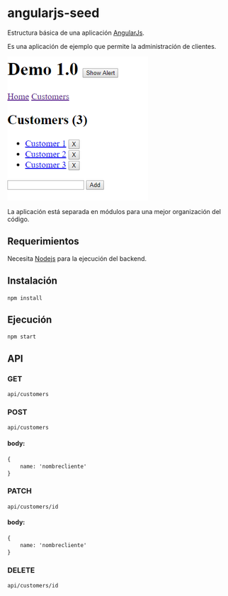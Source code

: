 # angularjs-seed
Estructura básica de una aplicación [AngularJs](https://docs.angularjs.org/guide).

Es una aplicación de ejemplo que permite la administración de clientes. 

![screenshot.png](https://github.com/jesumarquez/angularjs-seed/blob/master/screenshot.png "Screenshot")

La aplicación está separada en módulos para una mejor organización del código.

## Requerimientos
Necesita [Nodejs](https://nodejs.org/) para la ejecución del backend.

## Instalación
    npm install

## Ejecución
    npm start

## API
### GET
    api/customers

### POST
    api/customers

#### body:

    {
        name: 'nombrecliente'
    }

### PATCH
    api/customers/id

#### body:

    {
        name: 'nombrecliente'
    }

### DELETE
    api/customers/id
